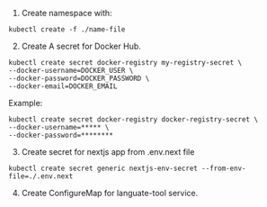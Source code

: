 1. Create namespace with:
```
kubectl create -f ./name-file
```
2. Create A secret for Docker Hub.
```
kubectl create secret docker-registry my-registry-secret \
--docker-username=DOCKER_USER \
--docker-password=DOCKER_PASSWORD \
--docker-email=DOCKER_EMAIL
```
Example:
```
kubectl create secret docker-registry docker-registry-secret \
--docker-username=***** \
--docker-password=********
```
3. Create secret for nextjs app from .env.next file 
```
kubectl create secret generic nextjs-env-secret --from-env-file=./.env.next
```
4. Create ConfigureMap for languate-tool service.
